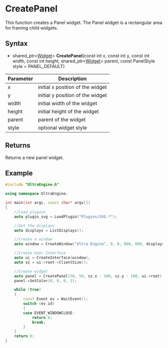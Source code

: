 # CreatePanel #
This function creates a Panel widget. The Panel widget is a rectangular area for framing child widgets.

## Syntax ##
- shared_ptr<[Widget](Widget.md)\> **CreatePanel**(const int x, const int y, const int width, const int height, shared_ptr<[Widget](Widget.md)\> parent, const PanelStyle style = PANEL_DEFAULT)

| Parameter | Description |
|---|---|
| x | initial x position of the widget |
| y | initial y position of the widget |
| width | initial width of the widget |
| height | initial height of the widget |
| parent | parent of the widget |
| style | optional widget style |

## Returns ##
Returns a new panel widget.

## Example ##
```c++
#include "UltraEngine.h"

using namespace UltraEngine;

int main(int argc, const char* argv[])
{
    //Load plugins
    auto plugin_svg = LoadPlugin("Plugins/SVG.*");

    //Get the displays
    auto displays = ListDisplays();

    //Create a window
    auto window = CreateWindow("Ultra Engine", 0, 0, 800, 600, displays[0]);

    //Create User Interface
    auto ui = CreateInterface(window);
    auto sz = ui->root->ClientSize();

    //Create widget
    auto panel = CreatePanel(50, 50, sz.x - 100, sz.y - 100, ui->root);
    panel->SetColor(0, 0, 0, 1);

    while (true)
    {
        const Event ev = WaitEvent();
        switch (ev.id)
        {
        case EVENT_WINDOWCLOSE:
            return 0;
            break;
        }
    }
    return 0;
}
```
